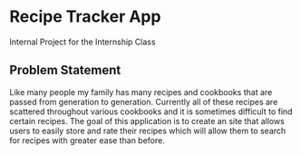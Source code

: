 # Recipe Tracker App
 Internal Project for the Internship Class

## Problem Statement
Like many people my family has many recipes and cookbooks that are passed from generation to generation. 
Currently all of these recipes are scattered throughout various cookbooks and it is sometimes difficult to find certain recipes.
The goal of this application is to create an site that allows users to easily store and rate their recipes which will allow them to search for recipes with greater ease than before.
